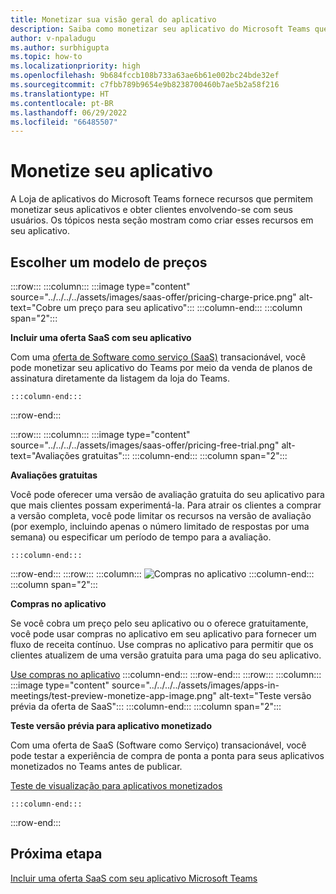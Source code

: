 ```yaml
---
title: Monetizar sua visão geral do aplicativo
description: Saiba como monetizar seu aplicativo do Microsoft Teams que inclui escolher um modelo de preços com a oferta de Saas.
author: v-npaladugu
ms.author: surbhigupta
ms.topic: how-to
ms.localizationpriority: high
ms.openlocfilehash: 9b684fccb108b733a63ae6b61e002bc24bde32ef
ms.sourcegitcommit: c7fbb789b9654e9b8238700460b7ae5b2a58f216
ms.translationtype: HT
ms.contentlocale: pt-BR
ms.lasthandoff: 06/29/2022
ms.locfileid: "66485507"
---
```

# <a name="monetize-your-app"></a>Monetize seu aplicativo

A Loja de aplicativos do Microsoft Teams fornece recursos que permitem monetizar seus aplicativos e obter clientes envolvendo-se com seus usuários. Os tópicos nesta seção mostram como criar esses recursos em seu aplicativo.

## <a name="choose-a-pricing-model"></a>Escolher um modelo de preços

:::row:::
    :::column:::
        :::image type="content" source="../../../../assets/images/saas-offer/pricing-charge-price.png" alt-text="Cobre um preço para seu aplicativo":::
    :::column-end:::
    :::column span="2":::

**Incluir uma oferta SaaS com seu aplicativo**

Com uma [oferta de Software como serviço (SaaS)](~/concepts/deploy-and-publish/appsource/prepare/include-saas-offer.md) transacionável, você pode monetizar seu aplicativo do Teams por meio da venda de planos de assinatura diretamente da listagem da loja do Teams.

    :::column-end:::
:::row-end:::

:::row:::
    :::column:::
     :::image type="content" source="../../../../assets/images/saas-offer/pricing-free-trial.png" alt-text="Avaliações gratuitas":::
    :::column-end:::
    :::column span="2":::

**Avaliações gratuitas**

Você pode oferecer uma versão de avaliação gratuita do seu aplicativo para que mais clientes possam experimentá-la. Para atrair os clientes a comprar a versão completa, você pode limitar os recursos na versão de avaliação (por exemplo, incluindo apenas o número limitado de respostas por uma semana) ou especificar um período de tempo para a avaliação.

    :::column-end:::
:::row-end:::
:::row:::
    :::column:::
        ![Compras no aplicativo](~/assets/images/saas-offer/pricing-in-app-purchases.png)
    :::column-end:::
    :::column span="2":::

**Compras no aplicativo**

Se você cobra um preço pelo seu aplicativo ou o oferece gratuitamente, você pode usar compras no aplicativo em seu aplicativo para fornecer um fluxo de receita contínuo. Use compras no aplicativo para permitir que os clientes atualizem de uma versão gratuita para uma paga do seu aplicativo.

[Use compras no aplicativo](~/concepts/deploy-and-publish/appsource/prepare/in-app-purchase-flow.md)
    :::column-end:::
:::row-end:::
:::row:::
    :::column:::
        :::image type="content" source="../../../../assets/images/apps-in-meetings/test-preview-monetize-app-image.png" alt-text="Teste versão prévia da oferta de SaaS":::
    :::column-end:::
    :::column span="2":::

**Teste versão prévia para aplicativo monetizado**

Com uma oferta de SaaS (Software como Serviço) transacionável, você pode testar a experiência de compra de ponta a ponta para seus aplicativos monetizados no Teams antes de publicar.

[Teste de visualização para aplicativos monetizados](Test-preview-for-monetized-apps.md)

    :::column-end:::
:::row-end:::

## <a name="next-step"></a>Próxima etapa

[Incluir uma oferta SaaS com seu aplicativo Microsoft Teams](~/concepts/deploy-and-publish/appsource/prepare/include-saas-offer.md)
